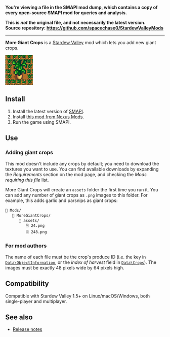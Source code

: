 **You're viewing a file in the SMAPI mod dump, which contains a copy of every open-source SMAPI mod
for queries and analysis.**

**This is _not_ the original file, and not necessarily the latest version.**  
**Source repository: https://github.com/spacechase0/StardewValleyMods**

----

**More Giant Crops** is a [Stardew Valley](http://stardewvalley.net/) mod which lets you add new
giant crops.

![](screenshot.png)

## Install
1. Install the latest version of [SMAPI](https://smapi.io).
2. Install [this mod from Nexus Mods](http://www.nexusmods.com/stardewvalley/mods/5263).
3. Run the game using SMAPI.

## Use
### Adding giant crops
This mod doesn't include any crops by default; you need to download the textures you want to use.
You can find available downloads by expanding the _Requirements_ section on the mod page, and
checking the _Mods requiring this file_ list.

More Giant Crops will create an `assets` folder the first time you run it. You can add any number
of giant crops as `.png` images to this folder. For example, this adds garlic and parsnips as giant
crops:

```
📁 Mods/
   📁 MoreGiantCrops/
      📁 assets/
         🗎 24.png
         🗎 248.png
```

### For mod authors
The name of each file must be the crop's produce ID (i.e. the key in
[`Data\ObjectInformation`](https://stardewvalleywiki.com/Modding:Object_data), or the _index of
harvest_ field in [`Data\Crops`](https://stardewvalleywiki.com/Modding:Crop_data)). The images must
be exactly 48 pixels wide by 64 pixels high.

## Compatibility
Compatible with Stardew Valley 1.5+ on Linux/macOS/Windows, both single-player and multiplayer.

## See also
* [Release notes](release-notes.md)
